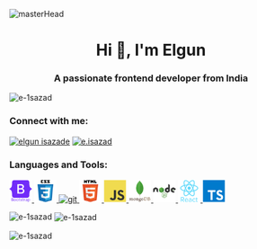 
![masterHead](https://instagram.fgyd15-1.fna.fbcdn.net/v/t51.2885-19/466381308_1762261974547886_1198937607805008688_n.jpg?_nc_ht=instagram.fgyd15-1.fna.fbcdn.net&_nc_cat=102&_nc_ohc=qBd64qQtzR0Q7kNvgGzhi2_&_nc_gid=123c64b1e67142569a7053b0e911d578&edm=ALGbJPMBAAAA&ccb=7-5&oh=00_AYDg5YiZlVUddvuR0GOQPquU0IhYW115UQ21rL9ht1UTvg&oe=678EF7AC&_nc_sid=7d3ac5)


<h1 align="center">Hi 👋, I'm Elgun</h1>
<h3 align="center">A passionate frontend developer from India</h3>

<p align="left"> <img src="https://komarev.com/ghpvc/?username=e-1sazad&label=Profile%20views&color=0e75b6&style=flat" alt="e-1sazad" /> </p>

<h3 align="left">Connect with me:</h3>
<p align="left">
<a href="https://fb.com/elgun isazade" target="blank"><img align="center" src="https://raw.githubusercontent.com/rahuldkjain/github-profile-readme-generator/master/src/images/icons/Social/facebook.svg" alt="elgun isazade" height="30" width="40" /></a>
<a href="https://instagram.com/e.isazad" target="blank"><img align="center" src="https://raw.githubusercontent.com/rahuldkjain/github-profile-readme-generator/master/src/images/icons/Social/instagram.svg" alt="e.isazad" height="30" width="40" /></a>
</p>

<h3 align="left">Languages and Tools:</h3>
<p align="left"> <a href="https://getbootstrap.com" target="_blank" rel="noreferrer"> <img src="https://raw.githubusercontent.com/devicons/devicon/master/icons/bootstrap/bootstrap-plain-wordmark.svg" alt="bootstrap" width="40" height="40"/> </a> <a href="https://www.w3schools.com/css/" target="_blank" rel="noreferrer"> <img src="https://raw.githubusercontent.com/devicons/devicon/master/icons/css3/css3-original-wordmark.svg" alt="css3" width="40" height="40"/> </a> <a href="https://git-scm.com/" target="_blank" rel="noreferrer"> <img src="https://www.vectorlogo.zone/logos/git-scm/git-scm-icon.svg" alt="git" width="40" height="40"/> </a> <a href="https://www.w3.org/html/" target="_blank" rel="noreferrer"> <img src="https://raw.githubusercontent.com/devicons/devicon/master/icons/html5/html5-original-wordmark.svg" alt="html5" width="40" height="40"/> </a> <a href="https://developer.mozilla.org/en-US/docs/Web/JavaScript" target="_blank" rel="noreferrer"> <img src="https://raw.githubusercontent.com/devicons/devicon/master/icons/javascript/javascript-original.svg" alt="javascript" width="40" height="40"/> </a> <a href="https://www.mongodb.com/" target="_blank" rel="noreferrer"> <img src="https://raw.githubusercontent.com/devicons/devicon/master/icons/mongodb/mongodb-original-wordmark.svg" alt="mongodb" width="40" height="40"/> </a> <a href="https://nodejs.org" target="_blank" rel="noreferrer"> <img src="https://raw.githubusercontent.com/devicons/devicon/master/icons/nodejs/nodejs-original-wordmark.svg" alt="nodejs" width="40" height="40"/> </a> <a href="https://reactjs.org/" target="_blank" rel="noreferrer"> <img src="https://raw.githubusercontent.com/devicons/devicon/master/icons/react/react-original-wordmark.svg" alt="react" width="40" height="40"/> </a> <a href="https://www.typescriptlang.org/" target="_blank" rel="noreferrer"> <img src="https://raw.githubusercontent.com/devicons/devicon/master/icons/typescript/typescript-original.svg" alt="typescript" width="40" height="40"/> </a> </p>

<p><img align="left" src="https://github-readme-stats.vercel.app/api/top-langs?username=e-1sazad&show_icons=true&locale=en&layout=compact" alt="e-1sazad" /></p>

<p>&nbsp;<img align="center" src="https://github-readme-stats.vercel.app/api?username=e-1sazad&show_icons=true&locale=en" alt="e-1sazad" /></p>

<p><img align="center" src="https://github-readme-streak-stats.herokuapp.com/?user=e-1sazad&" alt="e-1sazad" /></p>
